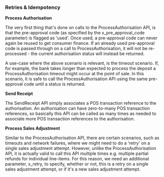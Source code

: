 <h3>Retries &amp; Idempotency</h3>

<b>Process Authorisation</b>

The very first thing that's done on calls to the ProcessAuthorisation API, is that the pre-approval code (as specified by the x_pre_approval_code parameter) is flagged as 'used'. Once used, a pre-approval code can never again be reused to get consumer finance. If an already used pre-approval code is passed through on a call to ProcessAuthorisation, it will not be re-processed - the current authorisation status will instead be returned.

A use-case where the above scenario is relevant, is the timeout scenario. If, for example, the bank takes longer than expected to process the deposit a ProcessAuthorisation timeout might occur at the point of sale. In this scenario, it is safe to call the ProcessAuthorisation API using the same pre-approval code until a status is returned.

<b>Send Receipt</b>

The SendReceipt API simply associates a POS transaction reference to the authorisation. An authorisation can have zero-to-many POS transaction references, so basically this API can be called as many times as needed to associate more POS transaction references to the authorisation.

<b>Process Sales Adjustment</b>

Similar to the ProcessAuthorisation API, there are certain scenarios, such as timeouts and network failures, where we might need to do a 'retry' on a single sales adjustment attempt. However, unlike the ProcessAuthorisation API, it is actually valid to call this API multiple times e.g. multiple partial refunds for individual line-items. For this reason, we need an additional parameter, x_retry, to specify, whether or not, this is a retry on a single sales adjustment attempt, or if it's a new sales adjustment attempt.
